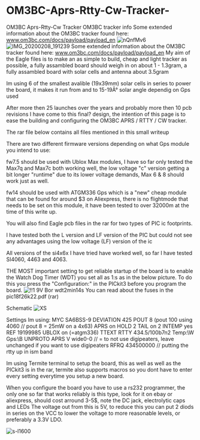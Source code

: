 # OM3BC-Aprs-Rtty-Cw-Tracker-
OM3BC Aprs-Rtty-Cw Tracker 
OM3BC tracker info
Some extended information about the OM3BC tracker found here: www.om3bc.com/docs/payload/payload_en
![nQnfMv6](https://user-images.githubusercontent.com/9722781/172041488-3ce025c8-4d81-4125-87fd-9c55f7e753b2.jpg)
![IMG_20200208_191239](https://user-images.githubusercontent.com/9722781/172041491-35db30a9-cf1e-4c13-9caa-79874d13a028.jpg)
Some extended information about the OM3BC tracker found here: www.om3bc.com/docs/payload/payload_en
My aim of the Eagle files is to make an as simple to build, cheap and light tracker as possible, a fully assambled board should weigh in on about 1 - 1.3gram,
a fully assambled board with solar cells and antenna about 3.5gram

Im using 6 of the smallest avalible (19x39mm) solar cells in series to power the board, it makes it run from and to 15-19Â° solar angle dependig on Gps used

After more then 25 launches over the years and probably more then 10 pcb revisions I have come to this final? design, the intention of this page is to ease the building and configuring the OM3BC APRS / RTTY / CW tracker.

The rar file below contains all files mentioned in this small writeup

There are two different firmware versions depending on what Gps module you intend to use:

fw7.5 should be used with Ublox Max modules, I have so far only tested the Max7q and Max7c both working well,
the low voltage "c" version getting a bit longer "runtime" due to its lower voltage demands, Max 6 & 8 should work just as well.

fw14 should be used with ATGM336 Gps which is a "new" cheap module that can be found for around $3 on Aliexpress,
there is no flightmode that needs to be set on this module, it have been tested to over 32000m at the time of this write up.

You will also find Eagle pcb files in the rar for two types of PIC ic footprints.

I have tested both the L version and LF version of the PIC but could not see any advantages using the low voltage (LF) version of the ic

All versions of the si4x6x I have tried have worked well, so far I have tested SI4060, 4463 and 4063.

THE MOST important setting to get reliable startup of the board is to enable the Watch Dog Timer (WDT) you set all as 1:s as in the below picture.
To do this you press the "Configuration:" in the PICkit3 before you program the board.
![!!1 9V Bor wdt2min14s](https://user-images.githubusercontent.com/9722781/172041526-16f2c3bf-27b8-4b18-90c1-1a13f12fed36.jpg)
You can read about the fuses in the pic18f26k22.pdf (rar)

Schematic
![XS](https://user-images.githubusercontent.com/9722781/172041538-1f26c8e8-0b61-4fbd-bb52-eb9813ab6522.jpg)

Settings Im using:
MYC SA6BSS-9
DEVIATION 425
POUT 8 (pout 100 using 4060 // pout 8 = 25mW on a 4x63)
APRS on
HOLD 2
TAIL on 2
INTEMP yes REF 19199985
UBLOX on (=atgm336)
TTEXT RTTY 434.5/100b7n2 Temp:\W Gps:\B
UNPROTO APRS V wide0-0 // = to not use digipeaters, leave unchanged if you want to use digipeaters
RFRQ 434500000 // putting the rtty up in ism band

Im using Termite terminal to setup the board, this as well as well as the PICkit3 is in the rar, termite also supports macros so you dont have to enter every setting everytime you setup a new board.

When you configure the board you have to use a rs232 programmer, the only one so far that works reliably is this type, look for it on ebay or aliexpress,
should cost arround 3-5$, note the DC jack, electrolytic caps and LEDs
The voltage out from this is 5V, to reduce this you can put 2 diods in series on the VCC to lower the voltage to more reasonable levels, or preferably a 3.3V LDO.

![s-l1600](https://user-images.githubusercontent.com/9722781/172041557-9f7765cf-b990-4f4b-91af-dc7aa672cd56.jpg)

